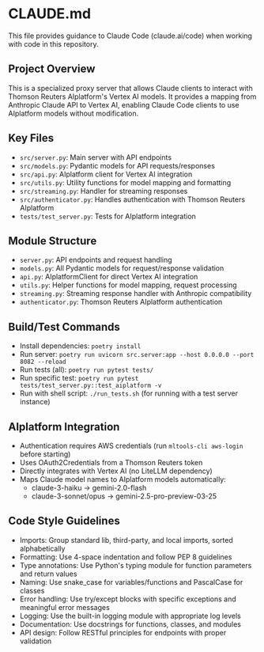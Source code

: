 # CLAUDE.md

This file provides guidance to Claude Code (claude.ai/code) when working with code in this repository.

## Project Overview
This is a specialized proxy server that allows Claude clients to interact with Thomson Reuters AIplatform's Vertex AI models. It provides a mapping from Anthropic Claude API to Vertex AI, enabling Claude Code clients to use AIplatform models without modification.

## Key Files
- `src/server.py`: Main server with API endpoints
- `src/models.py`: Pydantic models for API requests/responses
- `src/api.py`: AIplatform client for Vertex AI integration
- `src/utils.py`: Utility functions for model mapping and formatting
- `src/streaming.py`: Handler for streaming responses
- `src/authenticator.py`: Handles authentication with Thomson Reuters AIplatform
- `tests/test_server.py`: Tests for AIplatform integration

## Module Structure
- `server.py`: API endpoints and request handling
- `models.py`: All Pydantic models for request/response validation
- `api.py`: AIplatformClient for direct Vertex AI integration
- `utils.py`: Helper functions for model mapping, request processing
- `streaming.py`: Streaming response handler with Anthropic compatibility
- `authenticator.py`: Thomson Reuters AIplatform authentication

## Build/Test Commands
- Install dependencies: `poetry install`
- Run server: `poetry run uvicorn src.server:app --host 0.0.0.0 --port 8082 --reload`
- Run tests (all): `poetry run pytest tests/`
- Run specific test: `poetry run pytest tests/test_server.py::test_aiplatform -v`
- Run with shell script: `./run_tests.sh` (for running with a test server instance)

## AIplatform Integration
- Authentication requires AWS credentials (run `mltools-cli aws-login` before starting)
- Uses OAuth2Credentials from a Thomson Reuters token
- Directly integrates with Vertex AI (no LiteLLM dependency)
- Maps Claude model names to AIplatform models automatically:
  - claude-3-haiku → gemini-2.0-flash
  - claude-3-sonnet/opus → gemini-2.5-pro-preview-03-25

## Code Style Guidelines
- Imports: Group standard lib, third-party, and local imports, sorted alphabetically
- Formatting: Use 4-space indentation and follow PEP 8 guidelines
- Type annotations: Use Python's typing module for function parameters and return values
- Naming: Use snake_case for variables/functions and PascalCase for classes
- Error handling: Use try/except blocks with specific exceptions and meaningful error messages
- Logging: Use the built-in logging module with appropriate log levels
- Documentation: Use docstrings for functions, classes, and modules
- API design: Follow RESTful principles for endpoints with proper validation
